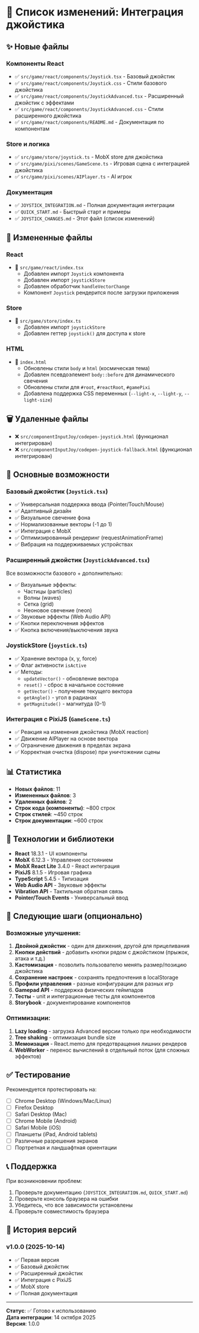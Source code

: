 # 📝 Список изменений: Интеграция джойстика

## ✨ Новые файлы

### Компоненты React
- ✅ `src/game/react/components/Joystick.tsx` - Базовый джойстик
- ✅ `src/game/react/components/Joystick.css` - Стили базового джойстика
- ✅ `src/game/react/components/JoystickAdvanced.tsx` - Расширенный джойстик с эффектами
- ✅ `src/game/react/components/JoystickAdvanced.css` - Стили расширенного джойстика
- ✅ `src/game/react/components/README.md` - Документация по компонентам

### Store и логика
- ✅ `src/game/store/joystick.ts` - MobX store для джойстика
- ✅ `src/game/pixi/scenes/GameScene.ts` - Игровая сцена с интеграцией джойстика
- ✅ `src/game/pixi/scenes/AIPlayer.ts` - AI игрок

### Документация
- ✅ `JOYSTICK_INTEGRATION.md` - Полная документация интеграции
- ✅ `QUICK_START.md` - Быстрый старт и примеры
- ✅ `JOYSTICK_CHANGES.md` - Этот файл (список изменений)

## 🔧 Измененные файлы

### React
- 📝 `src/game/react/index.tsx`
  - Добавлен импорт `Joystick` компонента
  - Добавлен импорт `joystickStore`
  - Добавлен обработчик `handleVectorChange`
  - Компонент `Joystick` рендерится после загрузки приложения

### Store
- 📝 `src/game/store/index.ts`
  - Добавлен импорт `joystickStore`
  - Добавлен геттер `joystick()` для доступа к store

### HTML
- 📝 `index.html`
  - Обновлены стили `body` и `html` (космическая тема)
  - Добавлен псевдоэлемент `body::before` для динамического свечения
  - Обновлены стили для `#root`, `#reactRoot`, `#gamePixi`
  - Добавлена поддержка CSS переменных (`--light-x`, `--light-y`, `--light-size`)

## 🗑️ Удаленные файлы

- ❌ `src/componentInputJoy/codepen-joystick.html` (функционал интегрирован)
- ❌ `src/componentInputJoy/codepen-joystick-fallback.html` (функционал интегрирован)

## 🎯 Основные возможности

### Базовый джойстик (`Joystick.tsx`)
- ✅ Универсальная поддержка ввода (Pointer/Touch/Mouse)
- ✅ Адаптивный дизайн
- ✅ Визуальное свечение фона
- ✅ Нормализованные векторы (-1 до 1)
- ✅ Интеграция с MobX
- ✅ Оптимизированный рендеринг (requestAnimationFrame)
- ✅ Вибрация на поддерживаемых устройствах

### Расширенный джойстик (`JoystickAdvanced.tsx`)
Все возможности базового + дополнительно:
- ✅ Визуальные эффекты:
  - Частицы (particles)
  - Волны (waves)
  - Сетка (grid)
  - Неоновое свечение (neon)
- ✅ Звуковые эффекты (Web Audio API)
- ✅ Кнопки переключения эффектов
- ✅ Кнопка включения/выключения звука

### JoystickStore (`joystick.ts`)
- ✅ Хранение вектора (x, y, force)
- ✅ Флаг активности `isActive`
- ✅ Методы:
  - `updateVector()` - обновление вектора
  - `reset()` - сброс в начальное состояние
  - `getVector()` - получение текущего вектора
  - `getAngle()` - угол в радианах
  - `getMagnitude()` - магнитуда (0-1)

### Интеграция с PixiJS (`GameScene.ts`)
- ✅ Реакция на изменения джойстика (MobX reaction)
- ✅ Движение AIPlayer на основе вектора
- ✅ Ограничение движения в пределах экрана
- ✅ Корректная очистка (dispose) при уничтожении сцены

## 📊 Статистика

- **Новых файлов**: 11
- **Измененных файлов**: 3
- **Удаленных файлов**: 2
- **Строк кода (компоненты)**: ~800 строк
- **Строк стилей**: ~450 строк
- **Строк документации**: ~600 строк

## 🎨 Технологии и библиотеки

- **React** 18.3.1 - UI компоненты
- **MobX** 6.12.3 - Управление состоянием
- **MobX React Lite** 3.4.0 - React интеграция
- **PixiJS** 8.1.5 - Игровая графика
- **TypeScript** 5.4.5 - Типизация
- **Web Audio API** - Звуковые эффекты
- **Vibration API** - Тактильная обратная связь
- **Pointer/Touch Events** - Универсальный ввод

## 🔄 Следующие шаги (опционально)

### Возможные улучшения:
1. **Двойной джойстик** - один для движения, другой для прицеливания
2. **Кнопки действий** - добавить кнопки рядом с джойстиком (прыжок, атака и т.д.)
3. **Кастомизация** - позволить пользователю менять размер/позицию джойстика
4. **Сохранение настроек** - сохранять предпочтения в localStorage
5. **Профили управления** - разные конфигурации для разных игр
6. **Gamepad API** - поддержка физических геймпадов
7. **Тесты** - unit и интеграционные тесты для компонентов
8. **Storybook** - документирование компонентов

### Оптимизации:
1. **Lazy loading** - загрузка Advanced версии только при необходимости
2. **Tree shaking** - оптимизация bundle size
3. **Мемоизация** - React.memo для предотвращения лишних рендеров
4. **WebWorker** - перенос вычислений в отдельный поток (для сложных эффектов)

## ✅ Тестирование

Рекомендуется протестировать на:
- [ ] Chrome Desktop (Windows/Mac/Linux)
- [ ] Firefox Desktop
- [ ] Safari Desktop (Mac)
- [ ] Chrome Mobile (Android)
- [ ] Safari Mobile (iOS)
- [ ] Планшеты (iPad, Android tablets)
- [ ] Различные разрешения экранов
- [ ] Портретная и ландшафтная ориентации

## 📞 Поддержка

При возникновении проблем:
1. Проверьте документацию (`JOYSTICK_INTEGRATION.md`, `QUICK_START.md`)
2. Проверьте консоль браузера на ошибки
3. Убедитесь, что все зависимости установлены
4. Проверьте совместимость браузера

## 📅 История версий

### v1.0.0 (2025-10-14)
- ✅ Первая версия
- ✅ Базовый джойстик
- ✅ Расширенный джойстик
- ✅ Интеграция с PixiJS
- ✅ MobX store
- ✅ Полная документация

---

**Статус**: ✅ Готово к использованию  
**Дата интеграции**: 14 октября 2025  
**Версия**: 1.0.0

